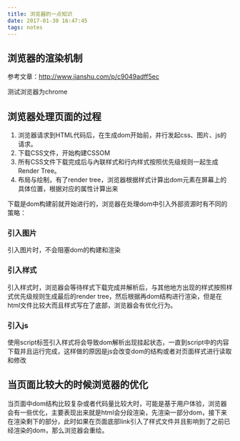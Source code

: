 ```yaml
---
title: 浏览器的一点知识
date: 2017-01-30 16:47:45
tags: notes
---
```


## 浏览器的渲染机制

参考文章：http://www.jianshu.com/p/c9049adff5ec

测试浏览器为chrome

## 浏览器处理页面的过程

1. 浏览器请求到HTML代码后，在生成dom开始前，并行发起css、图片、js的请求。
2. 下载CSS文件，开始构建CSSOM
3. 所有CSS文件下载完成后与內联样式和行内样式按照优先级规则一起生成 Render Tree。
4. 布局与绘制，有了render tree，浏览器根据样式计算出dom元素在屏幕上的具体位置，根据对应的属性计算出来

下载是dom构建前就开始进行的，浏览器在处理dom中引入外部资源时有不同的策略：

### 引入图片

引入图片时，不会阻塞dom的构建和渲染

### 引入样式

引入样式时，浏览器会等待样式下载完成并解析后，与其他地方出现的样式按照样式优先级规则生成最后的render tree，然后根据再dom结构进行渲染，但是在html文件比较大而且样式写在了底部，浏览器会有优化行为。

### 引入js

使用script标签引入样式将会导致dom解析出现挂起状态，一直到script中的内容下载并且运行完成，这样做的原因是js会改变dom的结构或者对页面样式进行读取和修改





## 当页面比较大的时候浏览器的优化

当页面中dom结构比较复杂或者代码量比较大时，可能是基于用户体验，浏览器会有一些优化，主要表现出来就是html会分段渲染，先渲染一部分dom，接下来在渲染剩下的部分，此时如果在页面底部link引入了样式文件并且影响到了之前已经渲染的dom，那么浏览器会重绘。

